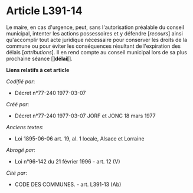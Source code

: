 # Article L391-14

Le maire, en cas d'urgence, peut, sans l'autorisation préalable du conseil municipal, intenter les actions possessoires et y
défendre [*recours*] ainsi qu'accomplir tout acte juridique nécessaire pour conserver les droits de la commune ou pour éviter
les conséquences résultant de l'expiration des délais [*attributions*].        Il en rend compte au conseil municipal lors de
sa plus prochaine séance [**]délai[**].

**Liens relatifs à cet article**

_Codifié par_:

  - Décret n°77-240 1977-03-07

_Créé par_:

  - Décret n°77-240 1977-03-07 JORF et JONC 18 mars 1977

_Anciens textes_:

  - Loi   1895-06-06 art. 19, al. 1 locale, Alsace et Lorraine

_Abrogé par_:

  - Loi n°96-142 du 21 février 1996 - art. 12 (V)

_Cité par_:

  - CODE DES COMMUNES. - art. L391-13 (Ab)
